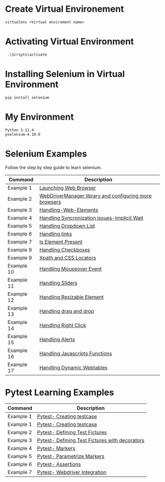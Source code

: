 # Create Virtual Environement

```
virtualenv <Virtual enviroment name>
```

# Activating Virtual Environment

```
 .\Scripts\activate
```

# Installing Selenium in Virtual Environment

```
pip install selenium
```

# My Environment

```commandline
Python 3.11.4
pselenium-4.10.0
```

# Selenium Examples


Follow the step by step guide to learn selenium.

| Command    | Description                                                                          |
|------------|--------------------------------------------------------------------------------------|           
| Example 1  | [Launching Web Browser](Seleniums-Examples/Example-1)                                |
| Example 2  | [WebDriverManager library and configuring more browsers](Seleniums-Examples/Example-2) |
| Example 3  | [Handling-Web-Elements](Seleniums-Examples/Example-3)
| Example 4  | [Handling Syncronization issues-Implicit Wait](Seleniums-Examples/Example-4)
| Example 5  | [Handling Dropdown List](Seleniums-Examples/Example-5)
| Example 6  | [Handling links](Seleniums-Examples/Example-6)
| Example 7  | [Is Element Present](Seleniums-Examples/Example-7)
| Example 8  | [Handling Checkboxes](Seleniums-Examples/Example-8)
| Example 9  | [Xpath and CSS Locators](Seleniums-Examples/Example-9)
| Example 10 | [Handling Mouseover Event](Seleniums-Examples/Example-10)
| Example 11 | [Handling Sliders](Seleniums-Examples/Example-11)
| Example 12 | [Handling Resizable Element](Seleniums-Examples/Example-12)
| Example 13 | [Handling drag and drop](Seleniums-Examples/Example-13)
| Example 14 | [Handling Right Click](Seleniums-Examples/Example-14)
| Example 15 | [Handling Alerts](Seleniums-Examples/Example-15)
| Example 16 | [Handling Javascripts Functions](Seleniums-Examples/Example-16)
| Example 17 | [Handling Dynamic Webtables](Seleniums-Examples/Example-17)


# Pytest Learning Examples


| Command   | Description                                                                          |
|-----------|--------------------------------------------------------------------------------------|
| Example 1 | [Pytest- Creating testcase](Pytest-Learning-Examples/Example-1)
| Example 1 | [Pytest- Creating testcase](Pytest-Learning-Examples/Examples-1) 
| Example 2 | [Pytest- Defining Test Fictures](Pytest-Learning-Examples/Example-2)                 
| Example 3 | [Pytest- Defining Test Fictures with decorators](Pytest-Learning-Examples/Example-3) 
| Example 4 | [Pytest- Markers](Pytest-Learning-Examples/Example-4)                              
| Example 5 | [Pytest- Parametrize Markers](Pytest-Learning-Examples/Example-5)                              
| Example 6 | [Pytest- Assertions](Pytest-Learning-Examples/Example-6)                    
| Example 7 | [Pytest- Webdriver Integration](Pytest-Learning-Examples/Example-7)                    